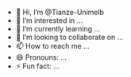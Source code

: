 - 👋 Hi, I’m @Tianze-Unimelb
- 👀 I’m interested in ...
- 🌱 I’m currently learning ...
- 💞️ I’m looking to collaborate on ...
- 📫 How to reach me ...
- 😄 Pronouns: ...
- ⚡ Fun fact: ...

<!---
Tianze-Unimelb/Tianze-Unimelb is a ✨ special ✨ repository because its `README.md` (this file) appears on your GitHub profile.
You can click the Preview link to take a look at your changes.
--->
